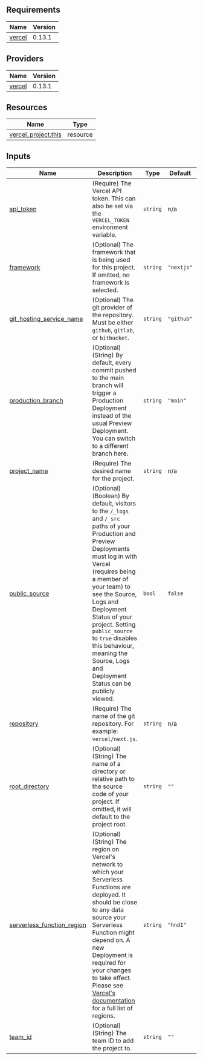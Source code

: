 <!-- BEGIN_TF_DOCS -->
## Requirements

| Name | Version |
|------|---------|
| <a name="requirement_vercel"></a> [vercel](#requirement\_vercel) | 0.13.1 |

## Providers

| Name | Version |
|------|---------|
| <a name="provider_vercel"></a> [vercel](#provider\_vercel) | 0.13.1 |

## Resources

| Name | Type |
|------|------|
| [vercel_project.this](https://registry.terraform.io/providers/vercel/vercel/0.13.1/docs/resources/project) | resource |

## Inputs

| Name | Description | Type | Default | Required |
|------|-------------|------|---------|:--------:|
| <a name="input_api_token"></a> [api\_token](#input\_api\_token) | (Require) The Vercel API token. This can also be set via the `VERCEL_TOKEN` environment variable. | `string` | n/a | yes |
| <a name="input_framework"></a> [framework](#input\_framework) | (Optional) The framework that is being used for this project. If omitted, no framework is selected. | `string` | `"nextjs"` | no |
| <a name="input_git_hosting_service_name"></a> [git\_hosting\_service\_name](#input\_git\_hosting\_service\_name) | (Optional) The git provider of the repository. Must be either `github`, `gitlab`, or `bitbucket`. | `string` | `"github"` | no |
| <a name="input_production_branch"></a> [production\_branch](#input\_production\_branch) | (Optional) (String) By default, every commit pushed to the main branch will trigger a Production Deployment instead of the usual Preview Deployment. You can switch to a different branch here. | `string` | `"main"` | no |
| <a name="input_project_name"></a> [project\_name](#input\_project\_name) | (Require) The desired name for the project. | `string` | n/a | yes |
| <a name="input_public_source"></a> [public\_source](#input\_public\_source) | (Optional) (Boolean) By default, visitors to the `/_logs` and `/_src` paths of your Production and Preview Deployments must log in with Vercel (requires being a member of your team) to see the Source, Logs and Deployment Status of your project. Setting `public_source` to `true` disables this behaviour, meaning the Source, Logs and Deployment Status can be publicly viewed. | `bool` | `false` | no |
| <a name="input_repository"></a> [repository](#input\_repository) | (Require) The name of the git repository. For example: `vercel/next.js`. | `string` | n/a | yes |
| <a name="input_root_directory"></a> [root\_directory](#input\_root\_directory) | (Optional) (String) The name of a directory or relative path to the source code of your project. If omitted, it will default to the project root. | `string` | `""` | no |
| <a name="input_serverless_function_region"></a> [serverless\_function\_region](#input\_serverless\_function\_region) | (Optional) (String) The region on Vercel's network to which your Serverless Functions are deployed. It should be close to any data source your Serverless Function might depend on. A new Deployment is required for your changes to take effect. Please see [Vercel's documentation](https://vercel.com/docs/concepts/edge-network/regions) for a full list of regions. | `string` | `"hnd1"` | no |
| <a name="input_team_id"></a> [team\_id](#input\_team\_id) | (Optional) (String) The team ID to add the project to. | `string` | `""` | no |
<!-- END_TF_DOCS -->